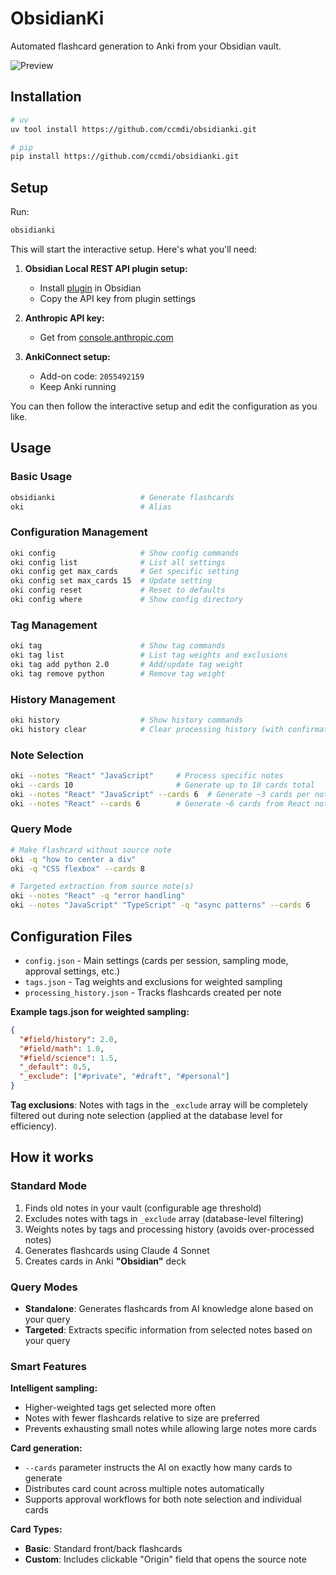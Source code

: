 # ObsidianKi

Automated flashcard generation to Anki from your Obsidian vault.

![Preview](images/preview.webp)

## Installation

```bash
# uv
uv tool install https://github.com/ccmdi/obsidianki.git

# pip
pip install https://github.com/ccmdi/obsidianki.git
```

## Setup

Run:
```bash
obsidianki
```

This will start the interactive setup. Here's what you'll need:

1. **Obsidian Local REST API plugin setup:**
   - Install [plugin](https://github.com/coddingtonbear/obsidian-local-rest-api) in Obsidian
   - Copy the API key from plugin settings

2. **Anthropic API key:**
   - Get from [console.anthropic.com](https://console.anthropic.com/)

3. **AnkiConnect setup:**
   - Add-on code: `2055492159`
   - Keep Anki running

You can then follow the interactive setup and edit the configuration as you like.

## Usage

### Basic Usage
```bash
obsidianki                   # Generate flashcards
oki                          # Alias
```

### Configuration Management
```bash
oki config                   # Show config commands
oki config list              # List all settings
oki config get max_cards     # Get specific setting
oki config set max_cards 15  # Update setting
oki config reset             # Reset to defaults
oki config where             # Show config directory
```

### Tag Management
```bash
oki tag                      # Show tag commands
oki tag list                 # List tag weights and exclusions
oki tag add python 2.0       # Add/update tag weight
oki tag remove python        # Remove tag weight
```

### History Management
```bash
oki history                  # Show history commands
oki history clear            # Clear processing history (with confirmation)
```

### Note Selection
```bash
oki --notes "React" "JavaScript"     # Process specific notes
oki --cards 10                       # Generate up to 10 cards total
oki --notes "React" "JavaScript" --cards 6  # Generate ~3 cards per note (6 total)
oki --notes "React" --cards 6        # Generate ~6 cards from React note
```

### Query Mode
```bash
# Make flashcard without source note
oki -q "how to center a div"
oki -q "CSS flexbox" --cards 8

# Targeted extraction from source note(s)
oki --notes "React" -q "error handling"
oki --notes "JavaScript" "TypeScript" -q "async patterns" --cards 6
```

## Configuration Files
- `config.json` - Main settings (cards per session, sampling mode, approval settings, etc.)
- `tags.json` - Tag weights and exclusions for weighted sampling
- `processing_history.json` - Tracks flashcards created per note

**Example tags.json for weighted sampling:**
```json
{
  "#field/history": 2.0,
  "#field/math": 1.0,
  "#field/science": 1.5,
  "_default": 0.5,
  "_exclude": ["#private", "#draft", "#personal"]
}
```

**Tag exclusions**: Notes with tags in the `_exclude` array will be completely filtered out during note selection (applied at the database level for efficiency).

## How it works

### Standard Mode
1. Finds old notes in your vault (configurable age threshold)
2. Excludes notes with tags in `_exclude` array (database-level filtering)
3. Weights notes by tags and processing history (avoids over-processed notes)
4. Generates flashcards using Claude 4 Sonnet
5. Creates cards in Anki **"Obsidian"** deck

### Query Modes
- **Standalone**: Generates flashcards from AI knowledge alone based on your query
- **Targeted**: Extracts specific information from selected notes based on your query

### Smart Features
**Intelligent sampling:**
- Higher-weighted tags get selected more often
- Notes with fewer flashcards relative to size are preferred
- Prevents exhausting small notes while allowing large notes more cards

**Card generation:**
- `--cards` parameter instructs the AI on exactly how many cards to generate
- Distributes card count across multiple notes automatically
- Supports approval workflows for both note selection and individual cards

**Card Types:**
- **Basic**: Standard front/back flashcards
- **Custom**: Includes clickable "Origin" field that opens the source note